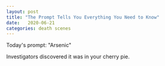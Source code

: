 ```yaml
---
layout: post
title: "The Prompt Tells You Everything You Need to Know"
date:   2020-06-21
categories: death scenes
---
```

Today's prompt: "Arsenic"

Investigators discovered it was in your cherry pie.
